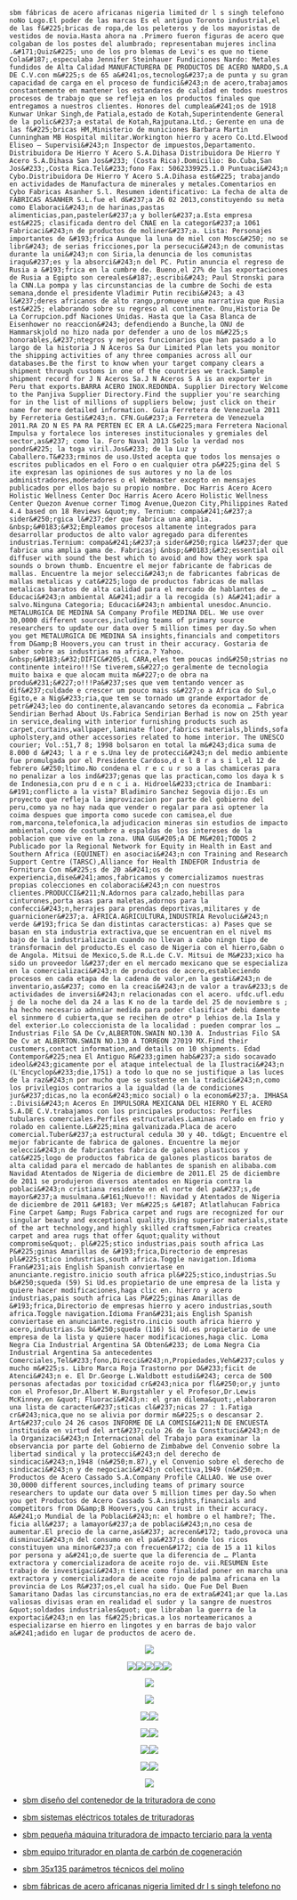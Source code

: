 
```
sbm fábricas de acero africanas nigeria limited dr l s singh telefono noNo Logo.El poder de las marcas Es el antiguo Toronto industrial,el de las f&#225;bricas de ropa,de los peleteros y de los mayoristas de vestidos de novia.Hasta ahora na .Primero fueron figuras de acero que colgaban de los postes del alumbrado; representaban mujeres inclina .&#171;Quiz&#225; uno de los pro blemas de Levi's es que no tiene Cola&#187;,especulaba Jennifer Steinhauer Fundiciones Nardo: Metales fundidos de Alta Calidad MANUFACTURERA DE PRODUCTOS DE ACERO NARDO,S.A DE C.V.con m&#225;s de 65 a&#241;os,tecnolog&#237;a de punta y su gran capacidad de carga en el proceso de fundici&#243;n de acero,trabajamos constantemente en mantener los estandares de calidad en todos nuestros procesos de trabajo que se refleja en los productos finales que entregamos a nuestros clientes. Honores del cumplea&#241;os de 1918 Kunwar Unkar Singh,de Patiala,estado de Kotah,Superintendente General de la polic&#237;a estatal de Kotah,Rajputana.Ltd.; Gerente en una de las f&#225;bricas HM,Ministerio de municiones ﻿Barbara Martin Cunningham MB Hospital militar.Workington hierro y acero Co.Ltd.Elwood Eliseo — Supervisi&#243;n Inspector de impuestos,Departamento. Distribuidora De Hierro Y Acero S.A.Dihasa Distribuidora De Hierro Y Acero S.A.Dihasa San Jos&#233; (Costa Rica).Domicilio: Bo.Cuba,San Jos&#233;,Costa Rica.Tel&#233;fono Fax: 5062339925.1.0 Puntuaci&#243;n Cybo.Distribuidora De Hierro Y Acero S.A.Dihasa est&#225; trabajando en actividades de Manufactura de minerales y metales.Comentarios en Cybo Fabricas Asanher S.l. Resumen identificativo: La fecha de alta de FABRICAS ASANHER S.L.fue el d&#237;a 26 02 2013,constituyendo su meta como Elaboraci&#243;n de harinas,pastas alimenticias,pan,pasteler&#237;a y boller&#237;a.Esta empresa est&#225; clasificada dentro del CNAE en la categor&#237;a 1061 Fabricaci&#243;n de productos de moliner&#237;a. Lista: Personajes importantes de &#193;frica Aunque la luna de miel con Mosc&#250; no se libr&#243; de serias fricciones,por la persecuci&#243;n de comunistas durante la uni&#243;n con Siria,la denuncia de los comunistas iraqu&#237;es y la absorci&#243;n del PC. Putin anuncia el regreso de Rusia a &#193;frica en la cumbre de. Bueno,el 27% de las exportaciones de Rusia a Egipto son cereales&#187;.escribi&#243; Paul Stronski para la CNN.La pompa y las circunstancias de la cumbre de Sochi de esta semana,donde el presidente Vladimir Putin recibi&#243; a 43 l&#237;deres africanos de alto rango,promueve una narrativa que Rusia est&#225; elaborando sobre su regreso al continente. Onu,Historia De La Corrupcion.pdf Naciones Unidas. Hasta que la Casa Blanca de Eisenhower no reaccion&#243; defendiendo a Bunche,la ONU de Hammarskjold no hizo nada por defender a uno de los m&#225;s honorables,&#237;ntegros y mejores funcionarios que han pasado a lo largo de la historia J N Aceros Sa Our Limited Plan lets you monitor the shipping activities of any three companies across all our databases.Be the first to know when your target company clears a shipment through customs in one of the countries we track.Sample shipment record for J N Aceros Sa.J N Aceros S A is an exporter in Peru that exports.BARRA ACERO INOX.REDONDA. Supplier Directory Welcome to the Panjiva Supplier Directory.Find the supplier you're searching for in the list of millions of suppliers below; just click on their name for more detailed information. Guia Ferretera de Venezuela 2011 by Ferreteria Gesti&#243;n. CFN.Gu&#237;a Ferretera de Venezuela 2011.RA ZO N ES PA RA PERTEN EC ER A LA.C&#225;mara Ferretera Nacional Impulsa y fortalece los intereses institucionales y gremiales del sector,as&#237; como la. Foro Naval 2013 Solo la verdad nos pondr&#225; la toga viril.Jos&#233; de la Luz y Caballero.T&#233;rminos de uso.Usted acepta que todos los mensajes o escritos publicados en el Foro o en cualquier otra p&#225;gina del S ite expresan las opiniones de sus autores y no la de los administradores,moderadores o el Webmaster excepto en mensajes publicados por ellos bajo su propio nombre. Doc Harris Acero Acero Holistic Wellness Center Doc Harris Acero Acero Holistic Wellness Center Quezon Avenue corner Timog Avenue,Quezon City,Philippines Rated 4.4 based on 18 Reviews &quot;my. Ternium: compa&#241;&#237;a sider&#250;rgica l&#237;der que fabrica una amplia. &nbsp;&#0183;&#32;Empleamos procesos altamente integrados para desarrollar productos de alto valor agregado para diferentes industrias.Ternium: compa&#241;&#237;a sider&#250;rgica l&#237;der que fabrica una amplia gama de. Fabricasj &nbsp;&#0183;&#32;essential oil diffuser with sound the best which to avoid and how they work spa sounds o brown thumb. Encuentre el mejor fabricante de fabricas de mallas. Encuentre la mejor selecci&#243;n de fabricantes fabricas de mallas metalicas y cat&#225;logo de productos fabricas de mallas metalicas baratos de alta calidad para el mercado de hablantes de … Educaci&#243;n ambiental A&#241;adir a la recogida (s) A&#241;adir a salvo.Ninguna Categoria; Educaci&#243;n ambiental unesdoc.Anuncio. METALURGICA DE MEDINA SA Company Profile MEDINA DEL. We use over 30,0000 different sources,including teams of primary source researchers to update our data over 5 million times per day.So when you get METALURGICA DE MEDINA SA insights,financials and competitors from D&amp;B Hoovers,you can trust in their accuracy. Gostaria de saber sobre as industrias na africa.? Yahoo. &nbsp;&#0183;&#32;DIFIC&#205;L CARA,eles tem poucas ind&#250;strias no continente inteiro!!!Se tiverem,s&#227;o geralmente de tecnologia muito baixa e que alocam muita m&#227;o de obra na produ&#231;&#227;o!!!Pa&#237;ses que vem tentando vencer as dif&#237;culdade e crescer um pouco mais s&#227;o a Africa do Sul,o Egito,e a Nig&#233;ria,que tem se tornado um grande exportador de petr&#243;leo do continente,alavancando setores da economia … Fabrica Sendirian Berhad About Us.Fabrica Sendirian Berhad is now on 25th year in service,dealing with interior furnishing products such as carpet,curtains,wallpaper,laminate floor,fabrics materials,blinds,sofa upholstery,and other accessories related to home interior. The UNESCO courier; Vol.:51,7 8; 1998 bolsaron en total la m&#243;dica suma de 8.000 d &#243; l a r e s.Una ley de protecci&#243;n del medio ambiente fue promulgada por el Presidente Cardoso,d e l B r a s i l,el 12 de febrero &#250;ltimo.No condena el r e c u r so a las chamiceras para no penalizar a los ind&#237;genas que las practican,como los daya k s de Indonesia,con pru d e n c i a. Hidroel&#233;ctrica de Inambari: &#191;conflicto a la vista? Bladimiro Sanchez Segovia dijo:.Es un proyecto que refleja la improvizacion por parte del gobierno del peru,como ya no hay nada que vender o regalar para asi optener la coima despues que importa como sucede con camisea,el due rom,marcona,telefonica,la adjudicacion mineras sin estudios de impacto ambiental,como de costumbre a espaldas de los intereses de la poblacion que vive en la zona. UNA GU&#205;A DE M&#201;TODOS 2 Publicado por la Regional Network for Equity in Health in East and Southern Africa (EQUINET) en asociaci&#243;n con Training and Research Support Centre (TARSC),Alliance for Health INDEFOR Industria de Fornitura Con m&#225;s de 20 a&#241;os de experiencia,dise&#241;amos,fabricamos y comercializamos nuestras propias colecciones en colaboraci&#243;n con nuestros clientes.PRODUCCI&#211;N.Adornos para calzado,hebillas para cinturones,porta asas para maletas,adornos para la confecci&#243;n,herrajes para prendas deportivas,militares y de guarnicioner&#237;a. AFRICA.AGRICULTURA,INDUSTRIA Revoluci&#243;n verde &#193;frica Se dan distintas caractersticas: a) Pases que se basan en sta industria extractiva,que se encuentran en el nivel ms bajo de la industrializacin cuando no llevan a cabo ningn tipo de transformacin del producto.Es el caso de Nigeria con el hierro,Gabn o de Angola. Mitsui de Mexico,S.de R.L.de C.V. Mitsui de M&#233;xico ha sido un proveedor l&#237;der en el mercado mexicano que se especializa en la comercializaci&#243;n de productos de acero,estableciendo procesos en cada etapa de la cadena de valor,en la gesti&#243;n de inventario,as&#237; como en la creaci&#243;n de valor a trav&#233;s de actividades de inversi&#243;n relacionadas con el acero. ufdc.ufl.edu j de la noche del da 24 a las K no de la tarde del 25 de noviembre s ; ha hecho necesario adnniar medida para poder clasifica* debi damente el sinnmero d cubierta,que se recihen de otro* p lehios de.la Isla y del exterior.Lo coleccionista de la localidad : pueden comprar los … Industrias Filo SA De Cv,ALBERTON.SWAIN NO.130 A. Industrias Filo SA De Cv at ALBERTON.SWAIN NO.130 A TORREON 27019 MX.Find their customers,contact information,and details on 10 shipments. Edad Contempor&#225;nea El Antiguo R&#233;gimen hab&#237;a sido socavado ideol&#243;gicamente por el ataque intelectual de la Ilustraci&#243;n (L'Encyclop&#233;die,1751) a todo lo que no se justifique a las luces de la raz&#243;n por mucho que se sustente en la tradici&#243;n,como los privilegios contrarios a la igualdad (la de condiciones jur&#237;dicas,no la econ&#243;mico social) o la econom&#237;a. IMHASA :.Divisi&#243;n Aceros En IMPULSORA MEXICANA DEL HIERRO Y EL ACERO S.A.DE C.V.trabajamos con los principales productos: Perfiles tubulares comerciales.Perfiles estructurales.Laminas rolado en frio y rolado en caliente.L&#225;mina galvanizada.Placa de acero comercial.Tuber&#237;a estructural cedula 30 y 40. td&gt; Encuentre el mejor fabricante de fabrica de galones. Encuentre la mejor selecci&#243;n de fabricantes fabrica de galones plasticos y cat&#225;logo de productos fabrica de galones plasticos baratos de alta calidad para el mercado de hablantes de spanish en alibaba.com Navidad Atentados de Nigeria de diciembre de 2011.El 25 de diciembre de 2011 se produjeron diversos atentados en Nigeria contra la poblaci&#243;n cristiana residente en el norte del pa&#237;s,de mayor&#237;a musulmana.&#161;Nuevo!!: Navidad y Atentados de Nigeria de diciembre de 2011 &#183; Ver m&#225;s &#187; Atlatlahucan Fabrica Fine Carpet &amp; Rugs Fabrica carpet and rugs are recognized for our singular beauty and exceptional quality.Using superior materials,state of the art technology,and highly skilled craftsmen,Fabrica creates carpet and area rugs that offer &quot;quality without compromise&quot;. pl&#225;stico industrias,pais south africa Las P&#225;ginas Amarillas de &#193;frica,Directorio de empresas pl&#225;stico industrias,south africa.Toggle navigation.Idioma Fran&#231;ais English Spanish conviertase en anunciante.registro.inicio south africa pl&#225;stico,industrias.Su b&#250;squeda (59) Si Ud.es propietario de une empresa de la lista y quiere hacer modificaciones,haga clic en. hierro y acero industrias,pais south africa Las P&#225;ginas Amarillas de &#193;frica,Directorio de empresas hierro y acero industrias,south africa.Toggle navigation.Idioma Fran&#231;ais English Spanish conviertase en anunciante.registro.inicio south africa hierro y acero,industrias.Su b&#250;squeda (116) Si Ud.es propietario de une empresa de la lista y quiere hacer modificaciones,haga clic. Loma Negra Cia Industrial Argentina SA Obten&#233; de Loma Negra Cia Industrial Argentina Sa antecedentes Comerciales,Tel&#233;fono,Direcci&#243;n,Propiedades,Veh&#237;culos y mucho m&#225;s. Libro Marca Roja Trastorno por D&#233;ficit de Atenci&#243;n e. El Dr.George L.Waldbott estudi&#243; cerca de 500 personas afectadas por toxicidad cr&#243;nica por fl&#250;or,y junto con el Profesor,Dr.Albert W.Burgstahler y el Profesor,Dr.Lewis McKinney,en &quot; Fluoraci&#243;n: el gran dilema&quot;,elaboraron una lista de caracter&#237;sticas cl&#237;nicas 27 : 1.Fatiga cr&#243;nica,que no se alivia por dormir m&#225;s o descansar 2. Art&#237;culo 24 26 casos INFORME DE LA COMISI&#211;N DE ENCUESTA instituida en virtud del art&#237;culo 26 de la Constituci&#243;n de la Organizaci&#243;n Internacional del Trabajo para examinar la observancia por parte del Gobierno de Zimbabwe del Convenio sobre la libertad sindical y la protecci&#243;n del derecho de sindicaci&#243;n,1948 (n&#250;m.87),y el Convenio sobre el derecho de sindicaci&#243;n y de negociaci&#243;n colectiva,1949 (n&#250;m. Productos de Acero Cassado S.A.Company Profile CALLAO. We use over 30,0000 different sources,including teams of primary source researchers to update our data over 5 million times per day.So when you get Productos de Acero Cassado S.A.insights,financials and competitors from D&amp;B Hoovers,you can trust in their accuracy. A&#241;o Mundial de la Poblaci&#243;n: el hombre o el hambre?; The. ficia all&#237; a lamayor&#237;a de poblaci&#243;n,no cesa de aumentar.El precio de la carne,as&#237; acrecen&#172; tado,provoca una disminuci&#243;n del consumo en el pa&#237;s donde los ricos constituyen una minor&#237;a con frecuen&#172; cia de 15 a 11 kilos por persona y a&#241;o,de suerte que la diferencia de … Planta extractora y comercializadora de aceite rojo de. vii.RESUMEN Este trabajo de investigaci&#243;n tiene como finalidad poner en marcha una extractora y comercializadora de aceite rojo de palma africana en la provincia de Los R&#237;os,el cual ha sido. Que Fue Del Buen Samaritano Dadas las circunstancias,no era de extra&#241;ar que la.Las valiosas divisas eran en realidad el sudor y la sangre de nuestros &quot;soldados industriales&quot; que libraban la guerra de la exportaci&#243;n en las f&#225;bricas.a los norteamericanos a especializarse en hierro en lingotes y en barras de bajo valor a&#241;adido en lugar de productos de acero de. 
```

<div align="center">

<a href="https://es-crusher.shibang-china.com/github&k=sbm+f%C3%A1bricas+de+acero+africanas+nigeria+limited+dr+l+s+singh+telefono+no"><img src="https://static.shibang-china.com/es/crusher/logo.jpg"></a>

<a href="https://es-crusher.shibang-china.com/github&k=sbm+f%C3%A1bricas+de+acero+africanas+nigeria+limited+dr+l+s+singh+telefono+no"><img src="https://static.shibang-china.com/es/crusher/index.jpg"></a><a href="https://es-crusher.shibang-china.com/material.htmlgithub&k=sbm+f%C3%A1bricas+de+acero+africanas+nigeria+limited+dr+l+s+singh+telefono+no"><img src="https://static.shibang-china.com/es/crusher/material.jpg"></a><a href="https://es-crusher.shibang-china.com/application.htmlgithub&k=sbm+f%C3%A1bricas+de+acero+africanas+nigeria+limited+dr+l+s+singh+telefono+no"><img src="https://static.shibang-china.com/es/crusher/application.jpg"></a><a href="https://es-crusher.shibang-china.com/aboutus.htmlgithub&k=sbm+f%C3%A1bricas+de+acero+africanas+nigeria+limited+dr+l+s+singh+telefono+no"><img src="https://static.shibang-china.com/es/crusher/aboutus.jpg"></a><a href="https://es-crusher.shibang-china.com/contact.htmlgithub&k=sbm+f%C3%A1bricas+de+acero+africanas+nigeria+limited+dr+l+s+singh+telefono+no"><img src="https://static.shibang-china.com/es/crusher/contact.jpg"></a>

<a href="https://es-crusher.shibang-china.com/github&k=sbm+f%C3%A1bricas+de+acero+africanas+nigeria+limited+dr+l+s+singh+telefono+no"><img src="https://static.shibang-china.com/es/crusher/banner.jpg"></a>

<a href="https://swt.shibang-china.com/github&k=sbm+f%C3%A1bricas+de+acero+africanas+nigeria+limited+dr+l+s+singh+telefono+no"><img src="https://static.shibang-china.com/es/crusher/text.jpg"></a>

<a href="https://swt.shibang-china.com/github&k=sbm+f%C3%A1bricas+de+acero+africanas+nigeria+limited+dr+l+s+singh+telefono+no"><img src="https://static.shibang-china.com/es/crusher/chat.jpg"></a><a href="https://es-crusher.shibang-china.com/contact.htmlgithub&k=sbm+f%C3%A1bricas+de+acero+africanas+nigeria+limited+dr+l+s+singh+telefono+no"><img src="https://static.shibang-china.com/es/crusher/message.jpg"></a>

<a href="https://es-crusher.shibang-china.com/products/pe.htmlgithub&k=sbm+f%C3%A1bricas+de+acero+africanas+nigeria+limited+dr+l+s+singh+telefono+no"><img src="https://static.shibang-china.com/es/crusher/pe.jpg"></a><a href="https://es-crusher.shibang-china.com/products/pf.htmlgithub&k=sbm+f%C3%A1bricas+de+acero+africanas+nigeria+limited+dr+l+s+singh+telefono+no"><img src="https://static.shibang-china.com/es/crusher/pf.jpg"></a>

<a href="https://es-crusher.shibang-china.com/products/hpt.htmlgithub&k=sbm+f%C3%A1bricas+de+acero+africanas+nigeria+limited+dr+l+s+singh+telefono+no"><img src="https://static.shibang-china.com/es/crusher/hpt.jpg"></a><a href="https://es-crusher.shibang-china.com/products/vsi.htmlgithub&k=sbm+f%C3%A1bricas+de+acero+africanas+nigeria+limited+dr+l+s+singh+telefono+no"><img src="https://static.shibang-china.com/es/crusher/vsi.jpg"></a>

<a href="https://es-crusher.shibang-china.com/products/klv.htmlgithub&k=sbm+f%C3%A1bricas+de+acero+africanas+nigeria+limited+dr+l+s+singh+telefono+no"><img src="https://static.shibang-china.com/es/crusher/klv.jpg"></a><a href="https://es-crusher.shibang-china.com/products/portable.htmlgithub&k=sbm+f%C3%A1bricas+de+acero+africanas+nigeria+limited+dr+l+s+singh+telefono+no"><img src="https://static.shibang-china.com/es/crusher/portable.jpg"></a>

<a href="https://swt.shibang-china.com/github&k=sbm+f%C3%A1bricas+de+acero+africanas+nigeria+limited+dr+l+s+singh+telefono+no"><img src="https://static.shibang-china.com/es/crusher/case.jpg"></a>

</div>


* [sbm diseño del contenedor de la trituradora de cono](sbm%20dise%C3%B1o%20del%20contenedor%20de%20la%20trituradora%20de%20cono.md)

* [sbm sistemas eléctricos totales de trituradoras](sbm%20sistemas%20el%C3%A9ctricos%20totales%20de%20trituradoras.md)

* [sbm pequeña máquina trituradora de impacto terciario para la venta](sbm%20peque%C3%B1a%20m%C3%A1quina%20trituradora%20de%20impacto%20terciario%20para%20la%20venta.md)

* [sbm equipo triturador en planta de carbón de cogeneración](sbm%20equipo%20triturador%20en%20planta%20de%20carb%C3%B3n%20de%20cogeneraci%C3%B3n.md)

* [sbm 35x135 parámetros técnicos del molino](sbm%2035x135%20par%C3%A1metros%20t%C3%A9cnicos%20del%20molino.md)

* [sbm fábricas de acero africanas nigeria limited dr l s singh telefono no](sbm%20f%C3%A1bricas%20de%20acero%20africanas%20nigeria%20limited%20dr%20l%20s%20singh%20telefono%20no.md)